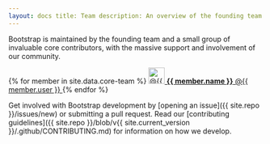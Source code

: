 ```yaml
---
layout: docs title: Team description: An overview of the founding team and core contributors to Bootstrap. group: about
---
```


Bootstrap is maintained by the founding team and a small group of invaluable core contributors, with the massive support
and involvement of our community.

<div class="list-group mb-3">
  {% for member in site.data.core-team %}
    <a class="list-group-item list-group-item-action d-flex align-items-center" href="https://github.com/{{ member.user }}">
      <img src="https://github.com/{{ member.user }}.png" alt="@{{ member.user }}" width="32" height="32" class="rounded mr-2" loading="lazy">
      <span>
        <strong>{{ member.name }}</strong> @{{ member.user }}
      </span>
    </a>
  {% endfor %}
</div>

Get involved with Bootstrap development by [opening an issue]({{ site.repo }}/issues/new) or submitting a pull request.
Read our [contributing guidelines]({{ site.repo }}/blob/v{{ site.current_version }}/.github/CONTRIBUTING.md) for
information on how we develop.
